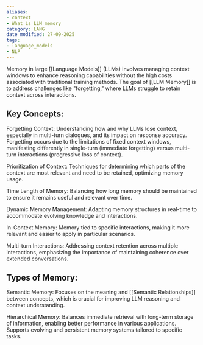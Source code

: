 ```yaml
---
aliases:
- context
- What is LLM memory
category: LANG
date modified: 27-09-2025
tags:
- language_models
- NLP
---
```

Memory in large [[Language Models]] (LLMs) involves managing context windows to enhance reasoning capabilities without the high costs associated with traditional training methods. The goal of [[LLM Memory]] is to address challenges like "forgetting," where LLMs struggle to retain context across interactions.
## Key Concepts:

Forgetting Context:
Understanding how and why LLMs lose context, especially in multi-turn dialogues, and its impact on response accuracy. Forgetting occurs due to the limitations of fixed context windows, manifesting differently in single-turn (immediate forgetting) versus multi-turn interactions (progressive loss of context).

Prioritization of Context:
Techniques for determining which parts of the context are most relevant and need to be retained, optimizing memory usage.

Time Length of Memory:
Balancing how long memory should be maintained to ensure it remains useful and relevant over time.

Dynamic Memory Management:
Adapting memory structures in real-time to accommodate evolving knowledge and interactions.

In-Context Memory:
Memory tied to specific interactions, making it more relevant and easier to apply in particular scenarios.

Multi-turn Interactions:
Addressing context retention across multiple interactions, emphasizing the importance of maintaining coherence over extended conversations.
## Types of Memory:

Semantic Memory:
Focuses on the meaning and [[Semantic Relationships]] between concepts, which is crucial for improving LLM reasoning and context understanding.

Hierarchical Memory:
Balances immediate retrieval with long-term storage of information, enabling better performance in various applications.
Supports evolving and persistent memory systems tailored to specific tasks.